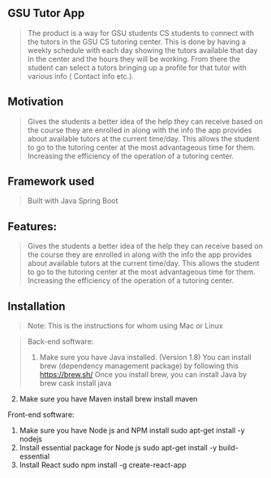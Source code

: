 GSU Tutor App
-------------
>The product is a way for GSU students CS students to connect with the tutors in the GSU CS tutoring center.  This is done by having a weekly schedule with each day showing the tutors available that day in the center and the hours they will be working. From there the student can select a tutors bringing up a profile for that tutor with various info ( Contact info etc.).

Motivation
----------
>Gives the students a better idea of the help they can receive based on the course they are enrolled in along with the info the app provides about available tutors at the current time/day.  This allows the student to go to the tutoring center at the most advantageous time for them. Increasing the efficiency of the operation of a tutoring center.

Framework used
--------------
>Built with Java Spring Boot

Features:
-------------
>Gives the students a better idea of the help they can receive based on the course they are enrolled in along with the info the app provides about available tutors at the current time/day.  This allows the student to go to the tutoring center at the most advantageous time for them. Increasing the efficiency of the operation of a tutoring center.

Installation
------------
>Note: This is the instructions for whom using Mac or Linux 

>Back-end software:
>1. Make sure you have Java installed. (Version 1.8)
You can install brew (dependency management package) by following this https://brew.sh/
Once you install brew, you can install Java by brew cask install java
2. Make sure you have Maven install 
brew install maven 

Front-end software:
1. Make sure you have Node js and NPM install 
sudo apt-get install -y nodejs
2. Install essential package for Node js
sudo apt-get install -y build-essential
3. Install React
sudo npm install -g create-react-app
